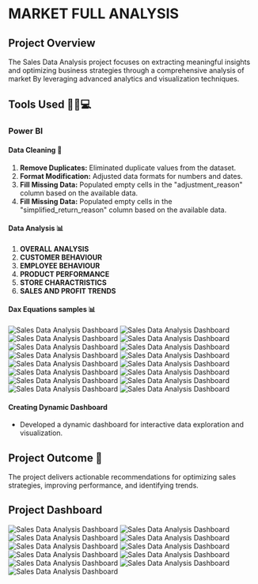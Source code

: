# MARKET FULL ANALYSIS

## Project Overview

The Sales Data Analysis project focuses on extracting meaningful insights and optimizing business strategies through a comprehensive analysis of market 
By leveraging advanced analytics and visualization techniques.

## Tools Used 🧑‍💻💻

### Power BI


#### Data Cleaning 🧽
1. **Remove Duplicates:** Eliminated duplicate values from the dataset.
2. **Format Modification:** Adjusted data formats for numbers and dates.
3. **Fill Missing Data:** Populated empty cells in the "adjustment_reason" column based on the available data.
4. **Fill Missing Data:** Populated empty cells in the "simplified_return_reason" column based on the available data.


#### Data Analysis 📊

1. **OVERALL ANALYSIS**  
2. **CUSTOMER BEHAVIOUR** 
3. **EMPLOYEE BEHAVIOUR** 
4. **PRODUCT PERFORMANCE**
5. **STORE CHARACTRISTICS**
6. **SALES AND PROFIT TRENDS**
   
#### Dax Equations samples  📊

![Sales Data Analysis Dashboard](https://github.com/esraamorsy131/Market-Full-Analysis/blob/DAX-MEAUSERS/%25%20BAKED%20QUANTITIES.PNG)
![Sales Data Analysis Dashboard](https://github.com/esraamorsy131/Market-Full-Analysis/blob/DAX-MEAUSERS/%25%20MOM%20SALES%20CHANGE.PNG)
![Sales Data Analysis Dashboard](https://github.com/esraamorsy131/Market-Full-Analysis/blob/DAX-MEAUSERS/AVERAGE%20PROFIT.PNG)
![Sales Data Analysis Dashboard](https://github.com/esraamorsy131/Market-Full-Analysis/blob/DAX-MEAUSERS/COST.PNG)
![Sales Data Analysis Dashboard](https://github.com/esraamorsy131/Market-Full-Analysis/blob/DAX-MEAUSERS/CUSTOMER%20SALES%20REFERENCE.PNG)
![Sales Data Analysis Dashboard](https://github.com/esraamorsy131/Market-Full-Analysis/blob/DAX-MEAUSERS/CUSTOMER%20SALES.PNG)
![Sales Data Analysis Dashboard](https://github.com/esraamorsy131/Market-Full-Analysis/blob/DAX-MEAUSERS/CUSTOMERS%20WHO%20PURCHASES.PNG)
![Sales Data Analysis Dashboard](https://github.com/esraamorsy131/Market-Full-Analysis/blob/DAX-MEAUSERS/EMPLOYEE%20FULL%20NAME.PNG)
![Sales Data Analysis Dashboard](https://github.com/esraamorsy131/Market-Full-Analysis/blob/DAX-MEAUSERS/LAST%20MONTH%20SALE.PNG)
![Sales Data Analysis Dashboard](https://github.com/esraamorsy131/Market-Full-Analysis/blob/DAX-MEAUSERS/MOVING%20AVERAGE%20PROFIT.PNG)
![Sales Data Analysis Dashboard](https://github.com/esraamorsy131/Market-Full-Analysis/blob/DAX-MEAUSERS/SALES%20RANK.PNG)
![Sales Data Analysis Dashboard](https://github.com/esraamorsy131/Market-Full-Analysis/blob/DAX-MEAUSERS/RETAIL%20PRICE.PNG)
![Sales Data Analysis Dashboard](https://github.com/esraamorsy131/Market-Full-Analysis/blob/DAX-MEAUSERS/TOP%205%20PRODUCTS.PNG)
![Sales Data Analysis Dashboard](https://github.com/esraamorsy131/Market-Full-Analysis/blob/DAX-MEAUSERS/TOTAL%20CUSTOMERS.PNG)
![Sales Data Analysis Dashboard](https://github.com/esraamorsy131/Market-Full-Analysis/blob/DAX-MEAUSERS/UNSOLD%20PASTRIES.PNG)
![Sales Data Analysis Dashboard](https://github.com/esraamorsy131/Market-Full-Analysis/blob/DAX-MEAUSERS/UNSOLD%20PASTRIES%20TABLE.PNG)

#### Creating Dynamic Dashboard 
   - Developed a dynamic dashboard for interactive data exploration and visualization.





## Project Outcome 🎯

The project delivers actionable recommendations for optimizing sales strategies, improving performance, and identifying trends.


## Project Dashboard

![Sales Data Analysis Dashboard](https://github.com/esraamorsy131/Market-Full-Analysis/blob/main/Home.PNG)
![Sales Data Analysis Dashboard](https://github.com/esraamorsy131/Market-Full-Analysis/blob/main/Overall%20Insights.PNG)
![Sales Data Analysis Dashboard](https://github.com/esraamorsy131/Market-Full-Analysis/blob/main/Customer%20Behaviour.PNG)
![Sales Data Analysis Dashboard](https://github.com/esraamorsy131/Market-Full-Analysis/blob/main/Employee%20Behaviour.PNG)
![Sales Data Analysis Dashboard](https://github.com/esraamorsy131/Market-Full-Analysis/blob/main/Product%20Behaviour.PNG)
![Sales Data Analysis Dashboard](https://github.com/esraamorsy131/Market-Full-Analysis/blob/main/Store%20Charactristics.PNG)
![Sales Data Analysis Dashboard](https://github.com/esraamorsy131/Market-Full-Analysis/blob/main/Sales%20Trends%20by%20Year.PNG)
![Sales Data Analysis Dashboard](https://github.com/esraamorsy131/Market-Full-Analysis/blob/main/Sales%20Trends%20by%20Month.PNG)
![Sales Data Analysis Dashboard](https://github.com/esraamorsy131/Market-Full-Analysis/blob/main/Sales%20Trends%20by%20Quarter.PNG)
![Sales Data Analysis Dashboard](https://github.com/esraamorsy131/Market-Full-Analysis/blob/main/Sales%20Trends%20by%20Day.PNG)
![Sales Data Analysis Dashboard](https://github.com/esraamorsy131/Market-Full-Analysis/blob/main/ToolTip.PNG)



